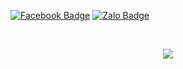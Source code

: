 <div>

[![Facebook Badge](https://img.shields.io/badge/Facebook-Profile-informational?style=flat&logo=facebook&logoColor=white&color=1CA2F1)](https://facebook.com/thoanngo.2000)
[![Zalo Badge](https://img.shields.io/badge/Zalo-Profile-informational?style=flat&logo=zalo&logoColor=white&color=1CA2F1)](https://zalo.me/0522606052)

<br />

<p align="center">
  <img src="http://25.media.tumblr.com/tumblr_m3k6ywvDGy1qahnz9o1_500.gif" />
</p>
</div>
